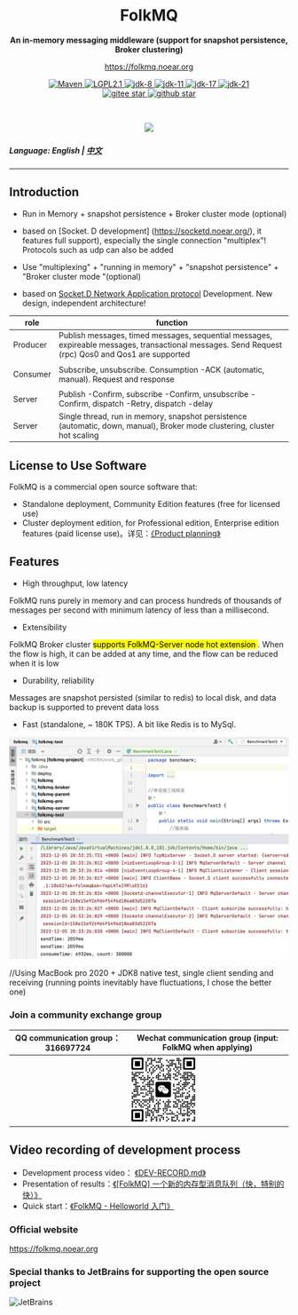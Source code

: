 <h1 align="center" style="text-align:center;">
  FolkMQ
</h1>
<p align="center">
	<strong>An in-memory messaging middleware (support for snapshot persistence, Broker clustering)</strong>
</p>

<p align="center">
	<a href="https://folkmq.noear.org/">https://folkmq.noear.org</a>
</p>


<p align="center">
    <a target="_blank" href="https://search.maven.org/artifact/org.noear/folkmq">
        <img src="https://img.shields.io/maven-central/v/org.noear/folkmq.svg?label=Maven%20Central" alt="Maven" />
    </a>
    <a target="_blank" href="LICENSE">
		<img src="https://img.shields.io/:license-LGPL2.1-blue.svg" alt="LGPL2.1" />
	</a>
   <a target="_blank" href="https://www.oracle.com/java/technologies/javase/javase-jdk8-downloads.html">
		<img src="https://img.shields.io/badge/JDK-8-green.svg" alt="jdk-8" />
	</a>
    <a target="_blank" href="https://www.oracle.com/java/technologies/javase/jdk11-archive-downloads.html">
		<img src="https://img.shields.io/badge/JDK-11-green.svg" alt="jdk-11" />
	</a>
    <a target="_blank" href="https://www.oracle.com/java/technologies/javase/jdk17-archive-downloads.html">
		<img src="https://img.shields.io/badge/JDK-17-green.svg" alt="jdk-17" />
	</a>
    <a target="_blank" href="https://www.oracle.com/java/technologies/javase/jdk21-archive-downloads.html">
		<img src="https://img.shields.io/badge/JDK-21-green.svg" alt="jdk-21" />
	</a>
    <br />
    <a target="_blank" href='https://gitee.com/noear/folkmq/stargazers'>
        <img src='https://gitee.com/noear/folkmq/badge/star.svg' alt='gitee star'/>
    </a>
    <a target="_blank" href='https://github.com/noear/folkmq/stargazers'>
        <img src="https://img.shields.io/github/stars/noear/folkmq.svg?logo=github" alt="github star"/>
    </a>
</p>

<br/>
<p align="center">
	<a href="https://jq.qq.com/?_wv=1027&k=kjB5JNiC">
	<img src="https://img.shields.io/badge/QQ交流群-870505482-orange"/></a>
</p>

##### Language: English | [中文](README_CN.md)
<hr />

## Introduction

* Run in Memory + snapshot persistence + Broker cluster mode (optional)
* based on [Socket. D development] (https://socketd.noear.org/), it features full support), especially the single connection "multiplex"! Protocols such as udp can also be added


* Use "multiplexing" + "running in memory" + "snapshot persistence" + "Broker cluster mode "(optional)
* based on [Socket.D Network Application protocol](https://socketd.noear.org/) Development. New design, independent architecture!


| role     | function                                                                                    | 
|----------|---------------------------------------------------------------------------------------------|
| Producer | Publish messages, timed messages, sequential messages, expireable messages, transactional messages. Send Request (rpc) Qos0 and Qos1 are supported                      |     
|          |                                                                                             |       
| Consumer | Subscribe, unsubscribe. Consumption -ACK (automatic, manual). Request and response          |      
|          |                                                                                             |     
| Server   | Publish -Confirm, subscribe -Confirm, unsubscribe -Confirm, dispatch -Retry, dispatch -delay | 
| Server   | Single thread, run in memory, snapshot persistence (automatic, down, manual), Broker mode clustering, cluster hot scaling                    |   



## License to Use Software

FolkMQ is a commercial open source software that:

* Standalone deployment, Community Edition features (free for licensed use)
* Cluster deployment edition, for Professional edition, Enterprise edition features (paid license use)。详见：[《Product planning》](https://folkmq.noear.org/article/edition)


## Features



* High throughput, low latency

FolkMQ runs purely in memory and can process hundreds of thousands of messages per second with minimum latency of less than a millisecond.

* Extensibility

FolkMQ Broker cluster <mark> supports FolkMQ-Server node hot extension </mark>. When the flow is high, it can be added at any time, and the flow can be reduced when it is low

* Durability, reliability

Messages are snapshot persisted (similar to redis) to local disk, and data backup is supported to prevent data loss


* Fast (standalone, ~ 180K TPS). A bit like Redis is to MySql.


<img src="DEV-TEST.png" width="600" />

//Using MacBook pro 2020 + JDK8 native test, single client sending and receiving (running points inevitably have fluctuations, I chose the better one)



### Join a community exchange group

| QQ communication group：316697724                       | Wechat communication group (input: FolkMQ when applying)          |
|---------------------------|----------------------------------------|
|        | <img src="group_wx.png" width="120" /> 



## Video recording of development process

* Development process video： [《DEV-RECORD.md》](DEV-RECORD.md)
* Presentation of results：[《[FolkMQ] 一个新的内存型消息队列（快，特别的快）》](https://www.bilibili.com/video/BV1mc411D7pY/)
* Quick start：[《FolkMQ - Helloworld 入门》](https://www.bilibili.com/video/BV1Yj411L7fB/)

### Official website

https://folkmq.noear.org

### Special thanks to JetBrains for supporting the open source project

<a href="https://jb.gg/OpenSourceSupport">
  <img src="https://user-images.githubusercontent.com/8643542/160519107-199319dc-e1cf-4079-94b7-01b6b8d23aa6.png" align="left" height="100" width="100"  alt="JetBrains">
</a>






